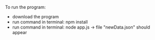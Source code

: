 To run the program:

- download the program
- run command in terminal: npm install
- run command in terminal: node app.js -> file "newData.json" should appear
